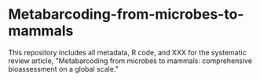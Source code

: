 # Metabarcoding-from-microbes-to-mammals
This repository includes all metadata, R code, and XXX for the systematic review article, "Metabarcoding from microbes to mammals: comprehensive bioassessment on a global scale."
